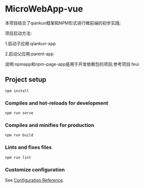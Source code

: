 # MicroWebApp-vue

本项目结合了qiankun框架和NPM形式进行微前端的初步实践;

项目启动方法:

1.启动子应用:qiankun-app

2.启动父应用:parent-app

说明:npmapp和npm-page-app是用于开发依赖包的项目;参考项目:feui

## Project setup

```
npm install
```

### Compiles and hot-reloads for development
```
npm run serve
```

### Compiles and minifies for production
```
npm run build
```

### Lints and fixes files
```
npm run lint
```

### Customize configuration
See [Configuration Reference](https://cli.vuejs.org/config/).
